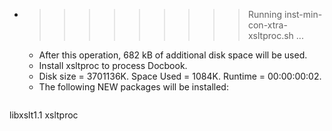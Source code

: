 * >>>>>>>>> Running inst-min-con-xtra-xsltproc.sh ...
  * After this operation, 682 kB of additional disk space will be used.
  * Install xsltproc to process Docbook.
  * Disk size = 3701136K. Space Used = 1084K. Runtime = 00:00:00:02.
  * The following NEW packages will be installed:
  ```bash
libxslt1.1 xsltproc
  ```
